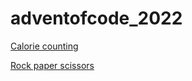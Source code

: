 # adventofcode_2022

[Calorie counting](https://github.com/ianhandel/adventofcode_2022/blob/main/day_01/advent_of_code_01.md)

[Rock paper scissors](https://github.com/ianhandel/adventofcode_2022/blob/main/day_02/advent_of_code_02.md)
